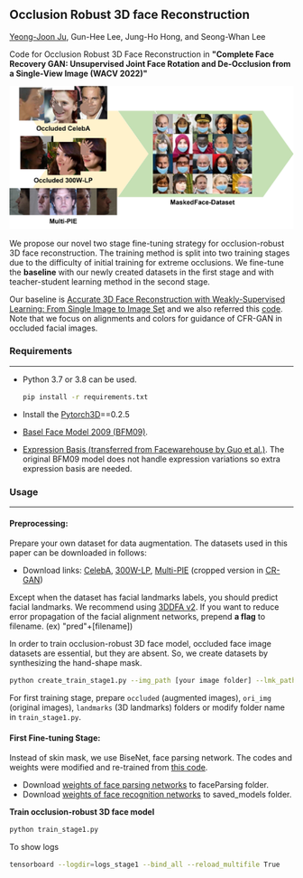 ## Occlusion Robust 3D face Reconstruction

[Yeong-Joon Ju](https://github.com/yeongjoonJu), Gun-Hee Lee, Jung-Ho Hong, and Seong-Whan Lee

Code for Occlusion Robust 3D Face Reconstruction in **"Complete Face Recovery GAN: Unsupervised Joint Face Rotation and De-Occlusion from a Single-View Image (WACV 2022)"**

<img src="data/app_occ_ex.png" style="zoom:60%;" />

We propose our novel two stage fine-tuning strategy for occlusion-robust 3D face reconstruction. The training method is split into two training stages due to the difficulty of initial training for extreme occlusions. We fine-tune the **baseline** with our newly created datasets in the first stage and with teacher-student learning method in the second stage.

Our baseline is [Accurate 3D Face Reconstruction with Weakly-Supervised Learning: From Single Image to Image Set](https://github.com/microsoft/Deep3DFaceReconstruction) and we also referred this [code](https://github.com/changhongjian/Deep3DFaceReconstruction-pytorch). Note that we focus on alignments and colors for guidance of CFR-GAN in occluded facial images.

### Requirements

____

+ Python 3.7 or 3.8 can be used.

  ~~~bash
  pip install -r requirements.txt
  ~~~

+ Install the [Pytorch3D](https://github.com/facebookresearch/pytorch3d)==0.2.5

+ [Basel Face Model 2009 (BFM09)](https://faces.dmi.unibas.ch/bfm/main.php?nav=1-0&id=basel_face_model).

+ [Expression Basis (transferred from Facewarehouse by Guo et al.)](https://github.com/Juyong/3DFace). The original BFM09 model does not handle expression variations so extra expression basis are needed.

### Usage

____

#### Preprocessing:

Prepare your own dataset for data augmentation. The datasets used in this paper can be downloaded in follows:

+ Download links: [CelebA](http://mmlab.ie.cuhk.edu.hk/projects/CelebA.html), [300W-LP](http://www.cbsr.ia.ac.cn/users/xiangyuzhu/projects/3DDFA/main.htm), [Multi-PIE](https://drive.google.com/open?id=1QxNCh6vfNSZkod1Rg_zHLI1FM8WyXix4) (cropped version in [CR-GAN](https://github.com/bluer555/CR-GAN))

Except when the dataset has facial landmarks labels, you should predict facial landmarks. We recommend using [3DDFA v2](https://github.com/cleardusk/3DDFA_V2). If you want to reduce error propagation of the facial alignment networks, prepend **a flag** to filename. (ex) "pred"+[filename])

 In order to train occlusion-robust 3D face model, occluded face image datasets are essential, but they are absent. So, we create datasets by synthesizing the hand-shape mask.

~~~bash
python create_train_stage1.py --img_path [your image folder] --lmk_path [your landmarks folder] --save_path [path to save]
~~~

For first training stage, prepare `occluded` (augmented images), `ori_img` (original images), `landmarks` (3D landmarks) folders or modify folder name in `train_stage1.py`.

#### First Fine-tuning Stage:

Instead of skin mask, we use BiseNet, face parsing network. The codes and weights were modified and re-trained from [this code](https://github.com/zllrunning/face-parsing.PyTorch).

+ Download [weights of face parsing networks](https://drive.google.com/file/d/11yOlWD1fnrzJ8yAYIJJT96VFsRzSpRdh/view?usp=sharing) to faceParsing folder.
+ Download [weights of face recognition networks](https://drive.google.com/file/d/1zkadw03OCxAbwJMTmP8436wpLrrK7ht9/view?usp=sharing) to saved_models folder.

**Train occlusion-robust 3D face model**

~~~bash
python train_stage1.py
~~~

To show logs

~~~bash
tensorboard --logdir=logs_stage1 --bind_all --reload_multifile True
~~~

